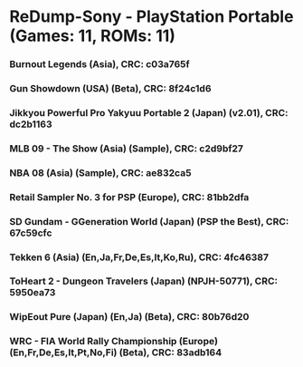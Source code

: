 # ReDump-Sony - PlayStation Portable (Games: 11, ROMs: 11)
### Burnout Legends (Asia), CRC: c03a765f
### Gun Showdown (USA) (Beta), CRC: 8f24c1d6
### Jikkyou Powerful Pro Yakyuu Portable 2 (Japan) (v2.01), CRC: dc2b1163
### MLB 09 - The Show (Asia) (Sample), CRC: c2d9bf27
### NBA 08 (Asia) (Sample), CRC: ae832ca5
### Retail Sampler No. 3 for PSP (Europe), CRC: 81bb2dfa
### SD Gundam - GGeneration World (Japan) (PSP the Best), CRC: 67c59cfc
### Tekken 6 (Asia) (En,Ja,Fr,De,Es,It,Ko,Ru), CRC: 4fc46387
### ToHeart 2 - Dungeon Travelers (Japan) (NPJH-50771), CRC: 5950ea73
### WipEout Pure (Japan) (En,Ja) (Beta), CRC: 80b76d20
### WRC - FIA World Rally Championship (Europe) (En,Fr,De,Es,It,Pt,No,Fi) (Beta), CRC: 83adb164
